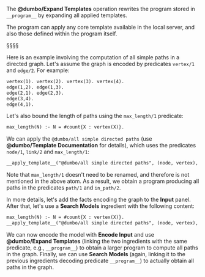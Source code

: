 The **@dumbo/Expand Templates** operation rewrites the program stored in `__program__` by expanding all applied templates.

The program can apply any core template available in the local server, and also those defined within the program itself.

§§§§

Here is an example involving the computation of all simple paths in a directed graph.
Let's assume the graph is encoded by predicates `vertex/1` and `edge/2`.
For example:
```asp
vertex(1). vertex(2). vertex(3). vertex(4).
edge(1,2). edge(1,3). 
edge(2,1). edge(2,3). 
edge(3,4).
edge(4,1).
```

Let's also bound the length of paths using the `max_length/1` predicate:
```asp
max_length(N) :- N = #count{X : vertex(X)}.
```

We can apply the `@dumbo/all simple directed paths` (use **@dumbo/Template Documentation** for details), which uses the predicates `node/1`, `link/2` and `max_length/1`:
```asp
__apply_template__("@dumbo/all simple directed paths", (node, vertex), (link, edge)).
```
Note that `max_length/1` doesn't need to be renamed, and therefore is not mentioned in the above atom.
As a result, we obtain a program producing all paths in the predicates `path/1` and `in_path/2`.

In more details, let's add the facts encoding the graph to the **Input** panel.
After that, let's use a **Search Models** ingredient with the following content:
```asp
max_length(N) :- N = #count{X : vertex(X)}.
__apply_template__("@dumbo/all simple directed paths", (node, vertex), (link, edge)).
```
We can now encode the model with **Encode Input** and use **@dumbo/Expand Templates** (linking the two ingredients with the same predicate, e.g., `__program__`) to obtain a larger program to compute all paths in the graph.
Finally, we can use **Search Models** (again, linking it to the previous ingredients decoding predicate `__program__`) to actually obtain all paths in the graph.